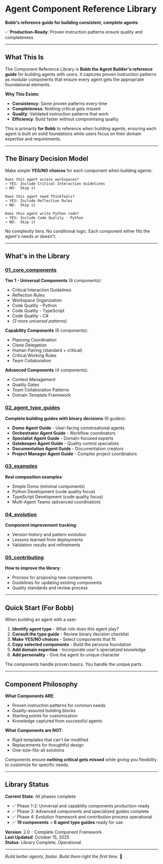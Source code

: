 # Agent Component Reference Library

**Bobb's reference guide for building consistent, complete agents**

✅ **Production-Ready**: Proven instruction patterns ensure quality and completeness

---

## What This Is

The Component Reference Library is **Bobb the Agent Builder's reference guide** for building agents with users. It captures proven instruction patterns as modular components that ensure every agent gets the appropriate foundational elements.

**Why This Exists**:
- **Consistency**: Same proven patterns every time
- **Completeness**: Nothing critical gets missed
- **Quality**: Validated instruction patterns that work
- **Efficiency**: Build faster without compromising quality

This is primarily **for Bobb** to reference when building agents, ensuring each agent is built on solid foundations while users focus on their domain expertise and requirements.

---

## The Binary Decision Model

Make simple **YES/NO choices** for each component when building agents:

```
Does this agent access workspaces?
→ YES: Include Critical Interaction Guidelines
→ NO:  Skip it

Does this agent need ThinkTools?
→ YES: Include Reflection Rules
→ NO:  Skip it

Does this agent write Python code?
→ YES: Include Code Quality - Python
→ NO:  Skip it
```

No complexity tiers. No conditional logic. Each component either fits the agent's needs or doesn't.

---

## What's in the Library

### [01_core_components](./01_core_components/)

**Tier 1 - Universal Components** (9 components):
- Critical Interaction Guidelines
- Reflection Rules
- Workspace Organization
- Code Quality - Python
- Code Quality - TypeScript
- Code Quality - C#
- *(3 more universal patterns)*

**Capability Components** (6 components):
- Planning Coordination
- Clone Delegation
- Human Pairing (standard + critical)
- Critical Working Rules
- Team Collaboration

**Advanced Components** (4 components):
- Context Management
- Quality Gates
- Team Collaboration Patterns
- Domain Template Framework

### [02_agent_type_guides](./02_agent_type_guides/)

**Complete building guides with binary decisions** (6 guides):
- **Domo Agent Guide** - User-facing conversational agents
- **Orchestrator Agent Guide** - Workflow coordinators
- **Specialist Agent Guide** - Domain-focused experts
- **Gatekeeper Agent Guide** - Quality control specialists
- **Documentation Agent Guide** - Documentation creators
- **Project Manager Agent Guide** - Complex project coordinators

### [03_examples](./03_examples/)

**Real composition examples**:
- Simple Domo (minimal components)
- Python Development (code quality focus)
- TypeScript Development (code quality focus)
- Multi-Agent Teams (advanced coordination)

### [04_evolution](./04_evolution/)

**Component improvement tracking**:
- Version history and pattern evolution
- Lessons learned from deployments
- Validation results and refinements

### [05_contributing](./05_contributing/)

**How to improve the library**:
- Process for proposing new components
- Guidelines for updating existing components
- Quality standards and review process

---

## Quick Start (For Bobb)

When building an agent with a user:

1. **Identify agent type** - What role does this agent play?
2. **Consult the type guide** - Review binary decision checklist
3. **Make YES/NO choices** - Select components that fit
4. **Copy selected components** - Build the persona foundation
5. **Add domain expertise** - Incorporate user's specialized knowledge
6. **Add personality** - Give the agent its unique character

The components handle proven basics. You handle the unique parts.

---

## Component Philosophy

**What Components ARE**:
- Proven instruction patterns for common needs
- Quality-assured building blocks
- Starting points for customization
- Knowledge captured from successful agents

**What Components are NOT**:
- Rigid templates that can't be modified
- Replacements for thoughtful design
- One-size-fits-all solutions

Components ensure **nothing critical gets missed** while giving you flexibility to customize for specific needs.

---

## Library Status

**Current State**: All phases complete
- ✅ Phase 1-2: Universal and capability components production-ready
- ✅ Phase 3: Advanced components and specialized guides complete
- ✅ Phase 4: Evolution framework and contribution process operational
- ✅ **19 components** + **6 agent type guides** ready for use

**Version**: 2.0 - Complete Component Framework  
**Last Updated**: October 15, 2025  
**Status**: Library Complete, Operational

---

*Build better agents, faster. Build them right the first time.* 🤖
